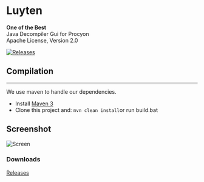 Luyten
======
**One of the Best**  
Java Decompiler Gui for Procyon  
Apache License, Version 2.0

[![Releases](https://img.shields.io/github/downloads/deathmarine/luyten/total.svg)](https://github.com/deathmarine/Luyten/releases)
## Compilation
*****

We use maven to handle our dependencies.

* Install [Maven 3](https://maven.apache.org/download.html)
* Clone this project and: `mvn clean install`or run build.bat

## Screenshot
![Screen](https://i.imgur.com/phc59W6.png)

### Downloads
[Releases](https://github.com/deathmarine/Luyten/releases/latest)  
